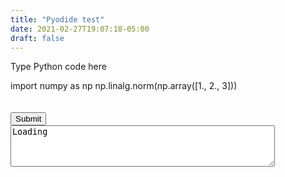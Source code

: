 ```yaml
---
title: "Pyodide test"
date: 2021-02-27T19:07:18-05:00
draft: false
---
```


<script type="text/javascript">
    // set the pyodide files URL (packages.json, pyodide.asm.data etc)
    window.languagePluginUrl = 'https://cdn.jsdelivr.net/pyodide/v0.16.1/full/';
</script>
<script src="https://cdn.jsdelivr.net/pyodide/v0.16.1/full/pyodide.js"></script>
<script src="https://code.jquery.com/jquery-3.5.1.min.js"
integrity="sha256-9/aliU8dGd2tb6OSsuzixeV4y/faTqgFtohetphbbj0=" 
crossorigin="anonymous"></script>

<script src="https://cdnjs.cloudflare.com/ajax/libs/ace/1.4.12/ace.min.js"></script>
<script src="https://cdnjs.cloudflare.com/ajax/libs/ace/1.4.12/mode-python.min.js" integrity="sha512-2Ke4vMGrMfYRM55pT1aA5bw7Pl82Sc7K5Hg8XZYZu+EQrb0AO1mNYTagwZm+MFVAImYS9Mlnm73zcgc01wPXxA==" crossorigin="anonymous"></script>
<script src="https://cdnjs.cloudflare.com/ajax/libs/ace/1.4.12/theme-monokai.min.js" integrity="sha512-S4i/WUGRs22+8rjUVu4kBjfNuBNp8GVsgcK2lbaFdws4q6TF3Nd00LxqnHhuxS9iVDfNcUh0h6OxFUMP5DBD+g==" crossorigin="anonymous"></script>

<link rel="stylesheet" href="style.css">

Type Python code here
<div id="editor">import numpy as np
np.linalg.norm(np.array([1., 2., 3]))
</div>
<br>

<br>
<input type="submit" value="Submit" id="button">
<br>
<textarea id="output" rows="4" cols="50">Loading</textarea>
<br>

<script src="script.js"></script>


